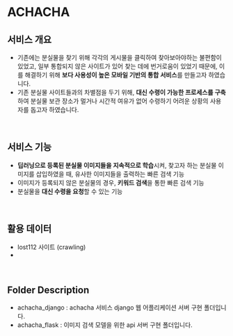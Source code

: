 # ACHACHA

## 서비스 개요

- 기존에는 분실물을 찾기 위해 각각의 게시물을 클릭하여 찾아보아야하는 불편함이 있었고, 일부 통합되지 않은 사이트가 있어 찾는 데에 번거로움이 있었기 때문에, 이를 해결하기 위해 **보다 사용성이 높은 모바일 기반의 통합 서비스**를 만들고자 하였습니다.
- 기존 분실물 사이트들과의 차별점을 두기 위해, **대신 수령이 가능한 프로세스를 구축**하여 분실물 보관 장소가 멀거나 시간적 여유가 없어 수령하기 어려운 상황의 사용자를 돕고자 하였습니다.
<br>

## 서비스 기능

- **딥러닝으로 등록된 분실물 이미지들을 지속적으로 학습**시켜, 찾고자 하는 분실물 이미지를 삽입하였을 때, 유사한 이미지들을 출력하는 빠른 검색 기능
- 이미지가 등록되지 않은 분실물의 경우, **키워드 검색**을 통한 빠른 검색 기능
- 분실물을 **대신 수령을 요청**할 수 있는 기능
<br>

## 활용 데이터 
- lost112 사이트 (crawling)
- 

<br>

## Folder Description
- achacha_django : achacha 서비스 django 웹 어플리케이션 서버 구현 폴더입니다. <br>
- achacha_flask : 이미지 검색 모델을 위한 api 서버 구현 폴더입니다. 
